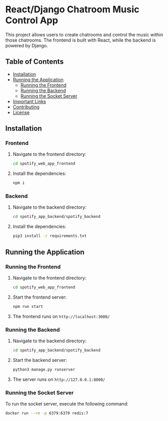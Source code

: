 # React/Django Chatroom Music Control App

This project allows users to create chatrooms and control the music within those chatrooms. The frontend is built with React, while the backend is powered by Django.

## Table of Contents

- [Installation](#installation)
- [Running the Application](#running-the-application)
  - [Running the Frontend](#running-the-frontend)
  - [Running the Backend](#running-the-backend)
  - [Running the Socket Server](#running-the-socket-server)
- [Important Links](#important-links)
- [Contributing](#contributing)
- [License](#license)

## Installation

### Frontend

1. Navigate to the frontend directory:
    ```bash
    cd spotify_web_app_frontend
    ```
2. Install the dependencies:
    ```bash
    npm i
    ```

### Backend

1. Navigate to the backend directory:
    ```bash
    cd spotify_app_backend/spotify_backend
    ```
2. Install the dependencies:
    ```bash
    pip3 install -r requirements.txt
    ```

## Running the Application

### Running the Frontend

1. Navigate to the frontend directory:
    ```bash
    cd spotify_web_app_frontend
    ```
2. Start the frontend server:
    ```bash
    npm run start
    ```
3. The frontend runs on `http://localhost:3000/`

### Running the Backend

1. Navigate to the backend directory:
    ```bash
    cd spotify_app_backend/spotify_backend
    ```
2. Start the backend server:
    ```bash
    python3 manage.py runserver
    ```
3. The server runs on `http://127.0.0.1:8000/`

### Running the Socket Server

To run the socket server, execute the following command:
```bash
docker run --rm -p 6379:6379 redis:7
